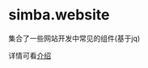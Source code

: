 # simba.website

集合了一些网站开发中常见的组件(基于jq)

详情可看[介绍](http://simbahuang.github.io/2015/12/14/simba.website/)

